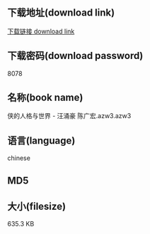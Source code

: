 ## 下载地址(download link)
[下载链接 download link](https://tutu365.netlify.app/?s=%E4%BE%A0%E7%9A%84%E4%BA%BA%E6%A0%BC%E4%B8%8E%E4%B8%96%E7%95%8C+-+%E6%B1%AA%E6%B6%8C%E8%B1%AA+%E9%99%88%E5%B9%BF%E5%AE%8F.azw3)

## 下载密码(download password)
8078

## 名称(book name)
侠的人格与世界 - 汪涌豪 陈广宏.azw3.azw3

## 语言(language)
chinese

## MD5


## 大小(filesize)
635.3 KB
